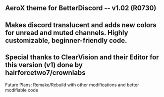 AeroX theme for BetterDiscord -- v1.02 (R0730)
----------------------------------------
Makes discord translucent and adds new colors for unread and muted channels.
Highly customizable, beginner-friendly code.
-----------------------------------------------------------------------------
Special thanks to ClearVision and their Editor for this version (v1)
done by hairforcetwo7/crownlabs
-----------------------------------------------------------------------------
Future Plans:
Remake/Rebuild with other modifications and better modifiable code
